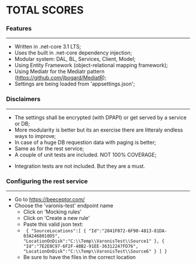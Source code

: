 # TOTAL SCORES
### Features
-------------
- Written in .net-core 3.1 LTS;
- Uses the built in .net-core dependency injection;
- Modular system: DAL, BL, Services, Client, Model;
- Using Entity Framework (object-relational mapping framework);
- Using Mediatr for the Mediatr pattern (https://github.com/jbogard/MediatR);
- Settings are being loaded from 'appsettings.json';

### Disclaimers
-------------
- The settings shall be encrypted (with DPAPI) or get served by a service or DB;
- More modularity is better but its an exercise there are litteraly endless ways to improve;
- In case of a huge DB requestion data with paging is better;
- Same as for the rest service;
- A couple of unit tests are included. NOT 100% COVERAGE;
+ Integration tests are not included. But they are a must.

### Configuring the rest service
-------------           
+ Go to https://beeceptor.com/
+ Choose the 'varonis-test' endpoint name
    + Click on 'Mocking rules'
    + Click on 'Create a new rule'
    + Paste this valid json text:
    + `
    {
    "SourceLocations":[
{
        "Id":"2041F072-6F90-4813-81DA-03A2468010D5",
        "LocationOnDisk":"C:\\Temp\\VaronisTest\\Source1"
    },
 {
        "Id":"7E2E0C97-6F2F-48B2-91EE-36312247FD76", 
        "LocationOnDisk":"C:\\Temp\\VaronisTest\\Source6"
    }
]
}`
    + Be sure to have the files in the correct location
